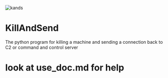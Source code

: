   ![kands](https://github.com/user-attachments/assets/4daf9b18-3ec8-411a-963b-d1cb37dd4ebb)
# KillAndSend
The python program for killing a machine and sending a connection back to C2 or command and control server

# look at use_doc.md for help 

